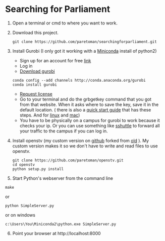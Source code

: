# Searching for Parliament

1. Open a terminal or cmd to where you want to work.

2. Download this project.
    ```
	git clone https://github.com/paretoman/searchingforparliament.git
	```

3. Install Gurobi (I only got it working with a [Miniconda](https://conda.io/miniconda.html) install of python2)
   * Sign up for an account for free [link](http://www.gurobi.com/registration/download-reg)
   *  Log in
   * [Download gurobi](http://www.gurobi.com/downloads/download-center)
    ```
	conda config --add channels http://conda.anaconda.org/gurobi
	conda install gurobi
    ```
   * [Request license](https://user.gurobi.com/download/licenses/free-academic)	
   * Go to your terminal and do the grbgetkey command that you got from that website.  When it asks where to save the key, save it in the default location. ( there is also a [quick start guide](https://www.gurobi.com/documentation/7.0/quickstart_windows/index.html) that has these steps.  And for [linux](https://www.gurobi.com/documentation/7.0/quickstart_linux/index.html) and [mac](https://www.gurobi.com/documentation/7.0/quickstart_mac/index.html))
   * You have to be physically on a campus for gurobi to work because it checks your ip.  Or you can use something like [sshuttle](https://superuser.com/questions/62303/how-can-i-tunnel-all-of-my-network-traffic-through-ssh) to forward all your traffic to the campus if you can log in.

4. Install openstv (my custom version on [github](https://github.com/paretoman/openstv) forked from [old](https://github.com/Conservatory/openstv) ).  My custom version makes it so we don't have to write and read files to use openstv.
    ```
	git clone https://github.com/paretoman/openstv.git
	cd openstv
    python setup.py install
    ```

5. Start Python's webserver from the command line

```
make
```

or

```
python SimpleServer.py
```

or on windows

```
c:\Users\You\Miniconda2\python.exe SimpleServer.py
```

6. Point your browser at http://localhost:8000

